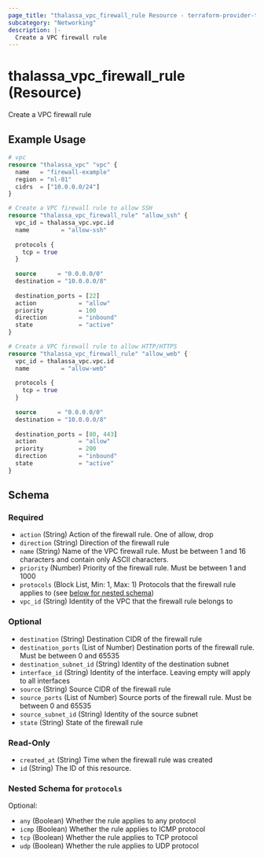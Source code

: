 ```yaml
---
page_title: "thalassa_vpc_firewall_rule Resource - terraform-provider-thalassa"
subcategory: "Networking"
description: |-
  Create a VPC firewall rule
---
```


# thalassa_vpc_firewall_rule (Resource)

Create a VPC firewall rule

## Example Usage

```terraform
# vpc
resource "thalassa_vpc" "vpc" {
  name   = "firewall-example"
  region = "nl-01"
  cidrs  = ["10.0.0.0/24"]
}

# Create a VPC firewall rule to allow SSH
resource "thalassa_vpc_firewall_rule" "allow_ssh" {
  vpc_id = thalassa_vpc.vpc.id
  name         = "allow-ssh"
  
  protocols {
    tcp = true
  }
  
  source      = "0.0.0.0/0"
  destination = "10.0.0.0/8"
  
  destination_ports = [22]
  action            = "allow"
  priority          = 100
  direction         = "inbound"
  state             = "active"
}

# Create a VPC firewall rule to allow HTTP/HTTPS
resource "thalassa_vpc_firewall_rule" "allow_web" {
  vpc_id = thalassa_vpc.vpc.id
  name         = "allow-web"
  
  protocols {
    tcp = true
  }
  
  source      = "0.0.0.0/0"
  destination = "10.0.0.0/8"
  
  destination_ports = [80, 443]
  action            = "allow"
  priority          = 200
  direction         = "inbound"
  state             = "active"
}
```
<!-- schema generated by tfplugindocs -->
## Schema

### Required

- `action` (String) Action of the firewall rule. One of allow, drop
- `direction` (String) Direction of the firewall rule
- `name` (String) Name of the VPC firewall rule. Must be between 1 and 16 characters and contain only ASCII characters.
- `priority` (Number) Priority of the firewall rule. Must be between 1 and 1000
- `protocols` (Block List, Min: 1, Max: 1) Protocols that the firewall rule applies to (see [below for nested schema](#nestedblock--protocols))
- `vpc_id` (String) Identity of the VPC that the firewall rule belongs to

### Optional

- `destination` (String) Destination CIDR of the firewall rule
- `destination_ports` (List of Number) Destination ports of the firewall rule. Must be between 0 and 65535
- `destination_subnet_id` (String) Identity of the destination subnet
- `interface_id` (String) Identity of the interface. Leaving empty will apply to all interfaces
- `source` (String) Source CIDR of the firewall rule
- `source_ports` (List of Number) Source ports of the firewall rule. Must be between 0 and 65535
- `source_subnet_id` (String) Identity of the source subnet
- `state` (String) State of the firewall rule

### Read-Only

- `created_at` (String) Time when the firewall rule was created
- `id` (String) The ID of this resource.

<a id="nestedblock--protocols"></a>
### Nested Schema for `protocols`

Optional:

- `any` (Boolean) Whether the rule applies to any protocol
- `icmp` (Boolean) Whether the rule applies to ICMP protocol
- `tcp` (Boolean) Whether the rule applies to TCP protocol
- `udp` (Boolean) Whether the rule applies to UDP protocol


